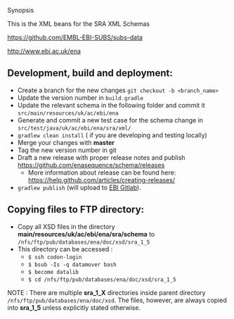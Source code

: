 Synopsis

This is the XML beans for the SRA XML Schemas

https://github.com/EMBL-EBI-SUBS/subs-data

http://www.ebi.ac.uk/ena

## Development, build and deployment:

* Create a branch for the new changes `git checkout -b <branch_name>`
* Update the version number in `build.gradle`
* Update the relevant schema in the following folder and commit it `src/main/resources/uk/ac/ebi/ena`
* Generate and commit a new test case for the schema change in `src/test/java/uk/ac/ebi/ena/sra/xml/`
* `gradlew clean install` ( if you are developing and testing locally)
* Merge your changes with **master**
* Tag the new version number in git
* Draft a new release with proper release notes and publish https://github.com/enasequence/schema/releases
   * More information about release can be found here: https://help.github.com/articles/creating-releases/
* `gradlew publish` (will upload to [EBI Gitlab](https://gitlab.ebi.ac.uk/enasequence/schema/-/packages)).

## Copying files to FTP directory:

* Copy all XSD files in the directory **main/resources/uk/ac/ebi/ena/sra/schema** to `/nfs/ftp/pub/databases/ena/doc/xsd/sra_1_5`
* This directory can be accessed :
  * `$ ssh codon-login`
  * `$ bsub -Is -q datamover bash`
  * `$ become datalib`
  * `$ cd /nfs/ftp/pub/databases/ena/doc/xsd/sra_1_5`
 
NOTE : There are multiple **sra_1_X** directories inside parent directory `/nfs/ftp/pub/databases/ena/doc/xsd`. The files,
  however, are always copied into **sra_1_5** unless explicitly stated otherwise.
